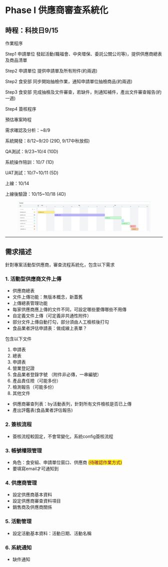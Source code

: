 # Phase I 供應商審查系統化

## 時程：科技日9/15

作業程序

Step1 申請單位 發起活動(職福會、中央環保、委託公關公司等)，提供供應商總表及商品清單

Step2 申請單位 提供申請單及所有附件(約兩週)

Step2 食安部 同步開始抽檢作業，通知申請單位抽檢商品(約兩週)

Step3 食安部 完成抽檢及文件審查，若缺件，則通知補件，產出文件審查報告(約一週)

Step4 簽核程序



預估專案時程

需求確認及分析：\~8/9

系統開發：8/12\~9/20 (29D, 9/17中秋放假)

QA測試：9/23\~10/4 (10D)

系統操作陪訓：10/7 (1D)

UAT測試：10/7\~10/11  (5D)

上線：10/14

上線後驗證：10/15\~10/18 (4D)

<figure><img src=".gitbook/assets/image (1).png" alt=""><figcaption></figcaption></figure>



***

## 需求描述

針對專案活動型供應商，審查流程系統化，包含以下需求

### 1. 活動型供應商文件上傳

* 供應商總表
* 文件上傳功能：無版本概念，新蓋舊
* 上傳總表管理功能
* 每家供應商應上傳的文件不同，可設定哪些要傳哪些不用傳
* 自定義文件上傳（可定義非共通性附件）
* 部分文件上傳自動打勾，部分須由人工檢核後打勾
* 食品業者評估申請表：做成線上表單？

包含以下文件

1. 申請表
2. 總表
3. 申請表
4. 營業登記證
5. 食品業者登錄字號 （附件非必傳，一串編號）
6. 產品責任險（可能多份）
7. 檢測報告（可能多份）
8. 其他文件

* 供應商審查列表：by活動表列，針對所有文件檢核是否已上傳
* 產出評鑑表(食品業者評估報告)

&#x20;

### 2. 簽核流程

* 簽核流程較固定，不會常變化，系統config簽核流程



### 3. 帳號權限管理

* 角色：食安組、申請單位窗口、供應商 <mark style="color:purple;">(待確認作業方式)</mark>
* 要填寫email才可通知到

### 4. 供應商管理

* 設定供應商基本資料
* 設定供應商審查資料項目
* 銷售商及供應商關係



### 5. 活動管理

* 設定活動基本資料：活動日期、活動名稱

### 6. 系統通知

* 缺件通知

